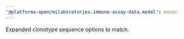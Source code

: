 ```yaml
---
'@platforma-open/milaboratories.immune-assay-data.model': minor
---
```


Expanded clonotype sequence options to match.
